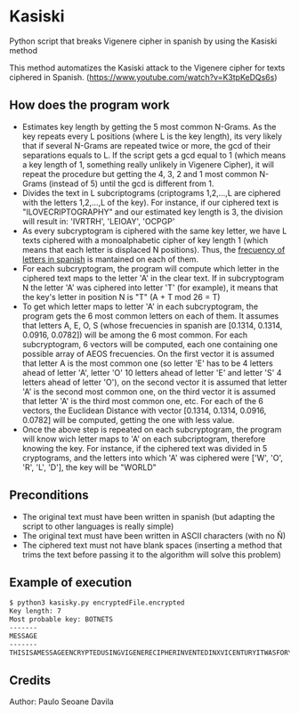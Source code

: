 # Kasiski
Python script that breaks Vigenere cipher in spanish by using the Kasiski method

This method automatizes the Kasiski attack to the Vigenere cipher for texts ciphered in Spanish. (https://www.youtube.com/watch?v=K3tpKeDQs6s)

## How does the program work
*  Estimates key length by getting the 5 most common N-Grams. As the key repeats every L positions (where L is the key length), its very likely that if several N-Grams are repeated twice or more, the gcd of their separations equals to L. If the script gets a gcd equal to 1 (which means a key length of 1, something really unlikely in Vigenere Cipher), it will repeat the procedure but getting the 4, 3, 2 and 1 most common N-Grams (instead of 5) until the gcd is different from 1.
*  Divides the text in L subcriptograms (criptograms 1,2,...,L are ciphered with the letters 1,2,...,L of the key). For instance, if our ciphered text is "ILOVECRIPTOGRAPHY" and our estimated key length is 3, the division will result in: 'IVRTRH', 'LEIOAY', 'OCPGP'
*  As every subcryptogram is ciphered with the same key letter, we have L texts ciphered with a monoalphabetic cipher of key length 1 (which means that each letter is displaced N positions). Thus, the [frecuency of letters in spanish](https://es.wikipedia.org/wiki/Frecuencia_de_aparición_de_letras) is mantained on each of them.
*  For each subcryptogram, the program will compute which letter in the ciphered text maps to the letter 'A' in the clear text. If in subcryptogram N the letter 'A' was ciphered into letter 'T' (for example), it means that the key's letter in position N is "T" (A + T mod 26 = T)
*  To get which letter maps to letter 'A' in each subcryptogram, the program gets the 6 most common letters on each of them. It assumes that letters A, E, O, S (whose frecuencies in spanish are [0.1314, 0.1314, 0.0916, 0.0782]) will be among the 6 most common. For each subcryptogram, 6 vectors will be computed, each one containing one possible array of AEOS frecuencies. On the first vector it is assumed that letter A is the most common one (so letter 'E' has to be 4 letters ahead of letter 'A', letter 'O' 10 letters ahead of letter 'E' and letter 'S' 4 letters ahead of letter 'O'), on the second vector it is assumed that letter 'A' is the second most common one, on the third vector it is assumed that letter 'A' is the third most common one, etc. For each of the 6 vectors, the Euclidean Distance with vector [0.1314, 0.1314, 0.0916, 0.0782] will be computed, getting the one with less value.
*  Once the above step is repeated on each subcryptogram, the program will know wich letter maps to 'A' on each subcriptogram, therefore knowing the key. For instance, if the ciphered text was divided in 5 cryptograms, and the letters into which 'A' was ciphered were ['W', 'O', 'R', 'L', 'D'], the key will be "WORLD"

## Preconditions
*  The original text must have been written in spanish (but adapting the script to other languages is really simple)
*  The original text must have been written in ASCII characters (with no Ñ)
*  The ciphered text must not have blank spaces (inserting a method that trims the text before passing it to the algorithm will solve this problem)

## Example of execution
```bash
$ python3 kasisky.py encryptedFile.encrypted
Key length: 7
Most probable key: BOTNETS
-------
MESSAGE
-------
THISISAMESSAGEENCRYPTEDUSINGVIGENERECIPHERINVENTEDINXVICENTURYITWASFORYEARSDESCRIBEDASTHEINDECIPHERABLEFIGURE...
```

## Credits
Author: Paulo Seoane Davila
